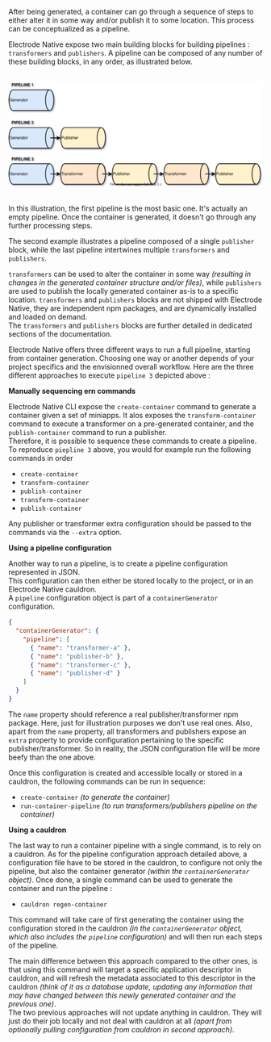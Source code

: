After being generated, a container can go through a sequence of steps to either alter it in some way and/or publish it to some location. This process can be conceptualized as a pipeline.

Electrode Native expose two main building blocks for building pipelines : `transformers` and `publishers`. A pipeline can be composed of any number of these building blocks, in any order, as illustrated below.

<br>
<center>
<img src="../../images/pipeline.svg" width="700">
</center>
<br>

In this illustration, the first pipeline is the most basic one. It's actually an empty pipeline. Once the container is generated, it doesn't go through any further processing steps.

The second example illustrates a pipeline composed of a single `publisher` block, while the last pipeline intertwines multiple `transformers` and `publishers`.

`transformers` can be used to alter the container in some way _(resulting in changes in the generated container structure and/or files)_, while `publishers` are used to publish the locally generated container as-is to a specific location. `transformers` and `publishers` blocks are not shipped with Electrode Native, they are independent npm packages, and are dynamically installed and loaded on demand.\
The `transformers` and `publishers` blocks are further detailed in dedicated sections of the documentation.

Electrode Native offers three different ways to run a full pipeline, starting from container generation. Choosing one way or another depends of your project specifics and the envisionned overall workflow. Here are the three different approaches to execute `pipeline 3` depicted above :

**Manually sequencing ern commands**

Electrode Native CLI expose the `create-container` command to generate a container given a set of miniapps. It alos exposes the `transform-container` command to execute a transformer on a pre-generated container, and the `publish-container` command to run a publisher.\
Therefore, it is possible to sequence these commands to create a pipeline. To reproduce `piepline 3` above, you would for example run the following commands in order

- `create-container`
- `transform-container`
- `publish-container`
- `transform-container`
- `publish-container`

Any publisher or transformer extra configuration should be passed to the commands via the `--extra` option.

**Using a pipeline configuration**

Another way to run a pipeline, is to create a pipeline configuration represented in JSON.\
This configuration can then either be stored locally to the project, or in an Electrode Native cauldron.\
A `pipeline` configuration object is part of a `containerGenerator` configuration.

```json
{
  "containerGenerator": {
    "pipeline": [
      { "name": "transformer-a" },
      { "name": "publisher-b" },
      { "name": "transformer-c" },
      { "name": "publisher-d" }
    ]
  }
}
```

The `name` property should reference a real publisher/transformer npm package. Here, just for illustration purposes we don't use real ones. Also, apart from the `name` property, all transformers and publishers expose an `extra` property to provide configuration pertaining to the specific publisher/transformer. So in reality, the JSON configuration file will be more beefy than the one above.

Once this configuration is created and accessible locally or stored in a cauldron, the following commands can be run in sequence:

- `create-container` _(to generate the container)_
- `run-container-pipeline` _(to run transformers/publishers pipeline on the container)_

**Using a cauldron**

The last way to run a container pipeline with a single command, is to rely on a cauldron.
As for the pipeline configuration approach detailed above, a configuration file have to be stored in the cauldron, to configure not only the pipeline, but also the container generator _(within the `containerGenerator` object)_. Once done, a single command can be used to generate the container and run the pipeline :

- `cauldron regen-container`

This command will take care of first generating the container using the configuration stored in the cauldron _(in the `containerGenerator` object, which also includes the `pipeline` configuration)_ and will then run each steps of the pipeline.

The main difference between this approach compared to the other ones, is that using this command will target a specific application descriptor in cauldron, and will refresh the metadata associated to this descriptor in the cauldron _(think of it as a database update, updating any information that may have changed between this newly generated container and the previous one)_.\
The two previous approaches will not update anything in cauldron. They will just do their job locally and not deal with cauldron at all _(apart from optionally pulling configuration from cauldron in second approach)_.
